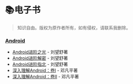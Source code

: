 # :books:电子书

> 知识自由。版权为原作者所有，如有侵权，请联系我删除。

### [Android](https://github.com/cnwutianhao/ebook/tree/main/Android)

+ [Android进阶之光](https://github.com/cnwutianhao/ebook/blob/main/Android/Android%E8%BF%9B%E9%98%B6%E4%B9%8B%E5%85%89.epub) - 刘望舒著
+ [Android进阶解密](https://github.com/cnwutianhao/ebook/blob/main/Android/Android%E8%BF%9B%E9%98%B6%E8%A7%A3%E5%AF%86.epub) - 刘望舒著
+ [Android进阶指北](https://github.com/cnwutianhao/ebook/blob/main/Android/Android%E8%BF%9B%E9%98%B6%E6%8C%87%E5%8C%97.pdf) - 刘望舒著
+ [深入理解Android：卷I](https://github.com/cnwutianhao/ebook/blob/main/Android/%E6%B7%B1%E5%85%A5%E7%90%86%E8%A7%A3Android%EF%BC%9A%E5%8D%B7I.epub) - 邓凡平著
+ [深入理解Android：卷II](https://github.com/cnwutianhao/ebook/blob/main/Android/%E6%B7%B1%E5%85%A5%E7%90%86%E8%A7%A3Android%EF%BC%9A%E5%8D%B7II.epub) - 邓凡平著
